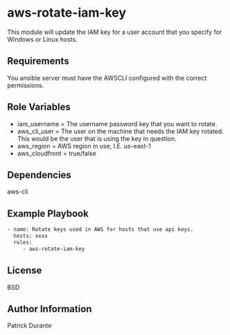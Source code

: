 aws-rotate-iam-key
=========

This module will update the IAM key for a user account that you specify for Windows or Linux hosts.

Requirements
------------

You ansible server must have the AWSCLI configured with the correct permissions.

Role Variables
--------------
 - iam_username = The username password key that you want to rotate.
 - aws_cli_user = The user on the machine that needs the IAM key rotated.  This would be the user that is using the key in question.
 - aws_region = AWS region in use, I.E. us-east-1
 - aws_cloudfront = true/false

Dependencies
------------
aws-cli

Example Playbook
----------------

```sh
- name: Rotate keys used in AWS for hosts that use api keys.
  hosts: xxxx
  roles:
     - aws-rotate-iam-key
```
License
-------

BSD

Author Information
------------------

Patrick Durante
